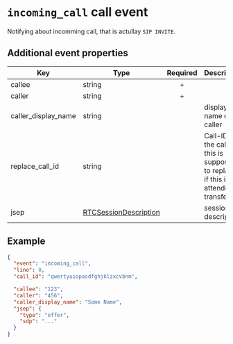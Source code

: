 # `incoming_call` call event

Notifying about incomming call, that is actullay `SIP INVITE`.

## Additional event properties

| Key | Type | Required | Description |
| --- | --- | :---: | --- |
| callee | string | + | |
| caller | string | + | |
| caller_display_name | string | | display name of the caller |
| replace_call_id | string | | Call-ID of the call that this is supposed to replace, if this is an attended transfer |
| jsep | [RTCSessionDescription](https://developer.mozilla.org/en-US/docs/Web/API/RTCSessionDescription) | | session description |

## Example

```json
{
  "event": "incoming_call",
  "line": 0,
  "call_id": "qwertyuiopasdfghjklzxcvbnm",

  "callee": "123",
  "caller": "456",
  "caller_display_name": "Some Name",
  "jsep": {
    "type": "offer",
    "sdp": "..."
  }
}
```
